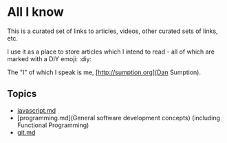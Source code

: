 # All I know

This is a curated set of links to articles, videos, other curated sets of links, etc.

I use it as a place to store articles which I intend to read - all of which are marked with a DIY emoji: :diy:

The "I" of which I speak is me, [http://sumption.org](Dan Sumption).

## Topics
 * [javascript.md](JavaScript)
 * [programming.md](General software development concepts) (including Functional Programming)
 * [git.md](Git)
